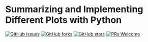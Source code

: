 # Summarizing and Implementing Different Plots with Python
[![GitHub issues](https://img.shields.io/github/issues/Develop-Packt/Summarizing-and-Implementing-Different-Plots-with-Python.svg)](https://github.com/Develop-Packt/Summarizing-and-Implementing-Different-Plots-with-Python/issues)
[![GitHub forks](https://img.shields.io/github/forks/Develop-Packt/Summarizing-and-Implementing-Different-Plots-with-Python.svg)](https://github.com/Develop-Packt/Summarizing-and-Implementing-Different-Plots-with-Python)
[![GitHub stars](https://img.shields.io/github/stars/Develop-Packt/Summarizing-and-Implementing-Different-Plots-with-Python.svg)](https://github.com/Develop-Packt/Summarizing-and-Implementing-Different-Plots-with-Python/stargazers)
[![PRs Welcome](https://img.shields.io/badge/PRs-welcome-brightgreen.svg)](https://github.com/Develop-Packt/Summarizing-and-Implementing-Different-Plots-with-Python/pulls)
